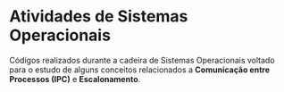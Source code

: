 # Atividades de Sistemas Operacionais
Códigos realizados durante a cadeira de Sistemas Operacionais voltado para o estudo de alguns conceitos relacionados a <strong>Comunicação entre Processos (IPC)</strong> e <strong>Escalonamento</strong>.
